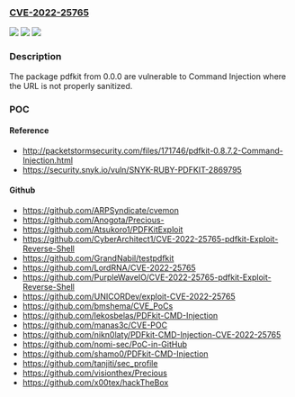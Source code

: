### [CVE-2022-25765](https://cve.mitre.org/cgi-bin/cvename.cgi?name=CVE-2022-25765)
![](https://img.shields.io/static/v1?label=Product&message=pdfkit&color=blue)
![](https://img.shields.io/static/v1?label=Version&message=%3E%3D%200.0.0%20&color=brighgreen)
![](https://img.shields.io/static/v1?label=Vulnerability&message=Command%20Injection&color=brighgreen)

### Description

The package pdfkit from 0.0.0 are vulnerable to Command Injection where the URL is not properly sanitized.

### POC

#### Reference
- http://packetstormsecurity.com/files/171746/pdfkit-0.8.7.2-Command-Injection.html
- https://security.snyk.io/vuln/SNYK-RUBY-PDFKIT-2869795

#### Github
- https://github.com/ARPSyndicate/cvemon
- https://github.com/Anogota/Precious-
- https://github.com/Atsukoro1/PDFKitExploit
- https://github.com/CyberArchitect1/CVE-2022-25765-pdfkit-Exploit-Reverse-Shell
- https://github.com/GrandNabil/testpdfkit
- https://github.com/LordRNA/CVE-2022-25765
- https://github.com/PurpleWaveIO/CVE-2022-25765-pdfkit-Exploit-Reverse-Shell
- https://github.com/UNICORDev/exploit-CVE-2022-25765
- https://github.com/bmshema/CVE_PoCs
- https://github.com/lekosbelas/PDFkit-CMD-Injection
- https://github.com/manas3c/CVE-POC
- https://github.com/nikn0laty/PDFkit-CMD-Injection-CVE-2022-25765
- https://github.com/nomi-sec/PoC-in-GitHub
- https://github.com/shamo0/PDFkit-CMD-Injection
- https://github.com/tanjiti/sec_profile
- https://github.com/visionthex/Precious
- https://github.com/x00tex/hackTheBox

